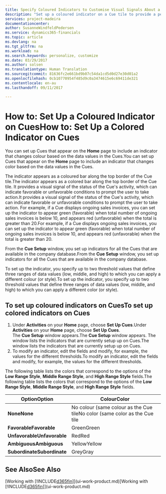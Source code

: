 ```yaml
---
title: Specify Coloured Indicators to Customise Visual Signals About a Cue's Activity | Microsoft Docs
description: "Set up a coloured indicator on a Cue tile to provide a personalised visual signal of the Cue’s activity."
services: project-madeira
documentationcenter: 
author: SusanneWindfeldPedersen
ms.service: dynamics365-financials
ms.topic: article
ms.devlang: na
ms.tgt_pltfrm: na
ms.workload: na
ms.search.keywords: personalize, customize
ms.date: 03/29/2017
ms.author: solsen
ms.translationtype: Human Translation
ms.sourcegitcommit: 81636fc2e661bd9b07c54da1cd5d0d27e30d01a2
ms.openlocfilehash: 0cb10770954f485d9c0a3474615e6c69411de321
ms.contentlocale: en-au
ms.lasthandoff: 09/11/2017

---
```

# <a name="how-to-set-up-a-colored-indicator-on-cues"></a><span data-ttu-id="72f83-103">How to: Set Up a Coloured Indicator on Cues</span><span class="sxs-lookup"><span data-stu-id="72f83-103">How to: Set Up a Colored Indicator on Cues</span></span>
<span data-ttu-id="72f83-104">You can set up Cues that appear on the **Home** page to include an indicator that changes colour based on the data values in the Cues.</span><span class="sxs-lookup"><span data-stu-id="72f83-104">You can set up Cues that appear on the **Home** page to include an indicator that changes color based on the data values in the Cues.</span></span>

<span data-ttu-id="72f83-105">The indicator appears as a coloured bar along the top border of the Cue tile.</span><span class="sxs-lookup"><span data-stu-id="72f83-105">The indicator appears as a colored bar along the top border of the Cue tile.</span></span> <span data-ttu-id="72f83-106">It provides a visual signal of the status of the Cue's activity, which can indicate favorable or unfavorable conditions to prompt the user to take action.</span><span class="sxs-lookup"><span data-stu-id="72f83-106">It provides a visual signal of the status of the Cue's activity, which can indicate favorable or unfavorable conditions to prompt the user to take action.</span></span> <span data-ttu-id="72f83-107">For example, if a Cue displays ongoing sales invoices, you can set up the indicator to appear green (favorable) when total number of ongoing sales invoices is below 10, and appears red (unfavorable) when the total is greater than 20.</span><span class="sxs-lookup"><span data-stu-id="72f83-107">For example, if a Cue displays ongoing sales invoices, you can set up the indicator to appear green (favorable) when total number of ongoing sales invoices is below 10, and appears red (unfavorable) when the total is greater than 20.</span></span>

<span data-ttu-id="72f83-108">From the **Cue Setup** window, you set up indicators for all the Cues that are available in the company database.</span><span class="sxs-lookup"><span data-stu-id="72f83-108">From the **Cue Setup** window, you set up indicators for all the Cues that are available in the company database.</span></span>

<span data-ttu-id="72f83-109">To set up the indicator, you specify up to two threshold values that define three ranges of data values (low, middle, and high) to which you can apply a different colour (or style).</span><span class="sxs-lookup"><span data-stu-id="72f83-109">To set up the indicator, you specify up to two threshold values that define three ranges of data values (low, middle, and high) to which you can apply a different color (or style).</span></span>

## <a name="to-set-up-colored-indicators-on-cues"></a><span data-ttu-id="72f83-110">To set up coloured indicators on Cues</span><span class="sxs-lookup"><span data-stu-id="72f83-110">To set up colored indicators on Cues</span></span>
1. <span data-ttu-id="72f83-111">Under **Activities** on your **Home** page, choose **Set Up Cues**.</span><span class="sxs-lookup"><span data-stu-id="72f83-111">Under **Activities** on your **Home** page, choose **Set Up Cues**.</span></span>  
   <span data-ttu-id="72f83-112">The **Cue Setup** window appears.</span><span class="sxs-lookup"><span data-stu-id="72f83-112">The **Cue Setup** window appears.</span></span> <span data-ttu-id="72f83-113">The window lists the indicators that are currently setup up on Cues.</span><span class="sxs-lookup"><span data-stu-id="72f83-113">The window lists the indicators that are currently setup up on Cues.</span></span>
2. <span data-ttu-id="72f83-114">To modify an indicator, edit the fields and modify, for example, the values for the different thresholds.</span><span class="sxs-lookup"><span data-stu-id="72f83-114">To modify an indicator, edit the fields and modify, for example, the values for the different thresholds.</span></span>  

<span data-ttu-id="72f83-115">The following table lists the colors that correspond to the options of the **Low Range Style**, **Middle Range Style**, and **High Range Style** fields.</span><span class="sxs-lookup"><span data-stu-id="72f83-115">The following table lists the colors that correspond to the options of the **Low Range Style**, **Middle Range Style**, and **High Range Style** fields.</span></span>

| <span data-ttu-id="72f83-116">Option</span><span class="sxs-lookup"><span data-stu-id="72f83-116">Option</span></span> | <span data-ttu-id="72f83-117">Colour</span><span class="sxs-lookup"><span data-stu-id="72f83-117">Color</span></span> |
| --- | --- |
| <span data-ttu-id="72f83-118">**None**</span><span class="sxs-lookup"><span data-stu-id="72f83-118">**None**</span></span> |<span data-ttu-id="72f83-119">No colour (same colour as the Cue tile</span><span class="sxs-lookup"><span data-stu-id="72f83-119">No color (same color as the Cue tile</span></span> |
| <span data-ttu-id="72f83-120">**Favorable**</span><span class="sxs-lookup"><span data-stu-id="72f83-120">**Favorable**</span></span> |<span data-ttu-id="72f83-121">Green</span><span class="sxs-lookup"><span data-stu-id="72f83-121">Green</span></span> |
| <span data-ttu-id="72f83-122">**Unfavorable**</span><span class="sxs-lookup"><span data-stu-id="72f83-122">**Unfavorable**</span></span> |<span data-ttu-id="72f83-123">Red</span><span class="sxs-lookup"><span data-stu-id="72f83-123">Red</span></span> |
| <span data-ttu-id="72f83-124">**Ambiguous**</span><span class="sxs-lookup"><span data-stu-id="72f83-124">**Ambiguous**</span></span> |<span data-ttu-id="72f83-125">Yellow</span><span class="sxs-lookup"><span data-stu-id="72f83-125">Yellow</span></span> |
| <span data-ttu-id="72f83-126">**Subordinate**</span><span class="sxs-lookup"><span data-stu-id="72f83-126">**Subordinate**</span></span> |<span data-ttu-id="72f83-127">Grey</span><span class="sxs-lookup"><span data-stu-id="72f83-127">Gray</span></span> |

## <a name="see-also"></a><span data-ttu-id="72f83-128">See Also</span><span class="sxs-lookup"><span data-stu-id="72f83-128">See Also</span></span>
<span data-ttu-id="72f83-129">[Working with [!INCLUDE[d365fin](includes/d365fin_md.md)]](ui-work-product.md)</span><span class="sxs-lookup"><span data-stu-id="72f83-129">[Working with [!INCLUDE[d365fin](includes/d365fin_md.md)]](ui-work-product.md)</span></span>

